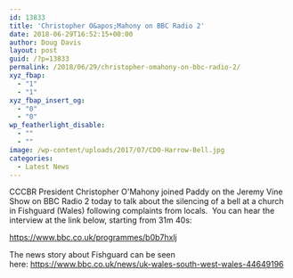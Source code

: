```yaml
---
id: 13833
title: 'Christopher O&apos;Mahony on BBC Radio 2'
date: 2018-06-29T16:52:15+00:00
author: Doug Davis
layout: post
guid: /?p=13833
permalink: /2018/06/29/christopher-omahony-on-bbc-radio-2/
xyz_fbap:
  - "1"
  - "1"
xyz_fbap_insert_og:
  - "0"
  - "0"
wp_featherlight_disable:
  - ""
  - ""
image: /wp-content/uploads/2017/07/CDO-Harrow-Bell.jpg
categories:
  - Latest News
---
```

CCCBR President Christopher O&apos;Mahony joined Paddy on the Jeremy Vine Show on BBC Radio 2 today to talk about the silencing of a bell at a church in Fishguard (Wales) following complaints from locals.  You can hear the interview at the link below, starting from 31m 40s:

<a href="https://www.bbc.co.uk/programmes/b0b7hxlj" target="_blank" rel="noopener">https://www.bbc.co.uk/programmes/b0b7hxlj</a>

The news story about Fishguard can be seen here: <a href="https://www.bbc.co.uk/news/uk-wales-south-west-wales-44649196" target="_blank" rel="noopener">https://www.bbc.co.uk/news/uk-wales-south-west-wales-44649196</a>
